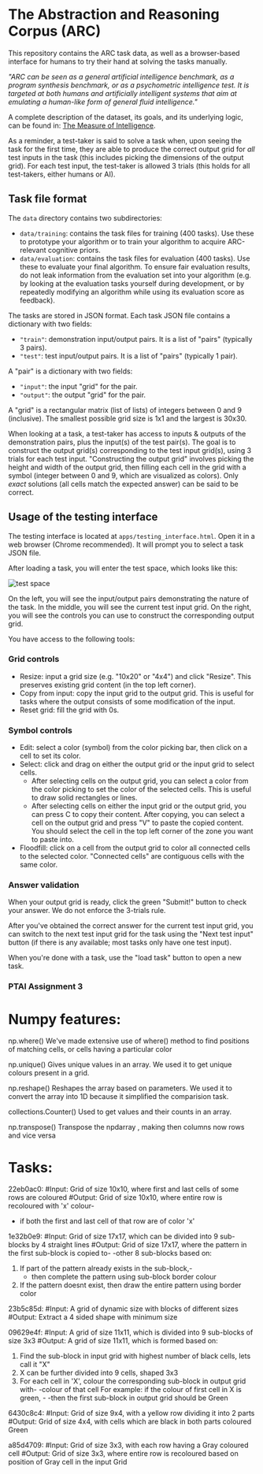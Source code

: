 # The Abstraction and Reasoning Corpus (ARC)

This repository contains the ARC task data, as well as a browser-based interface for humans to try their hand at solving the tasks manually.

*"ARC can be seen as a general artificial intelligence benchmark, as a program synthesis benchmark, or as a psychometric intelligence test. It is targeted at both humans and artificially intelligent systems that aim at emulating a human-like form of general fluid intelligence."*

A complete description of the dataset, its goals, and its underlying logic, can be found in: [The Measure of Intelligence](https://arxiv.org/abs/1911.01547).

As a reminder, a test-taker is said to solve a task when, upon seeing the task for the first time, they are able to produce the correct output grid for *all* test inputs in the task (this includes picking the dimensions of the output grid). For each test input, the test-taker is allowed 3 trials (this holds for all test-takers, either humans or AI).


## Task file format

The `data` directory contains two subdirectories:

- `data/training`: contains the task files for training (400 tasks). Use these to prototype your algorithm or to train your algorithm to acquire ARC-relevant cognitive priors.
- `data/evaluation`: contains the task files for evaluation (400 tasks). Use these to evaluate your final algorithm. To ensure fair evaluation results, do not leak information from the evaluation set into your algorithm (e.g. by looking at the evaluation tasks yourself during development, or by repeatedly modifying an algorithm while using its evaluation score as feedback).

The tasks are stored in JSON format. Each task JSON file contains a dictionary with two fields:

- `"train"`: demonstration input/output pairs. It is a list of "pairs" (typically 3 pairs).
- `"test"`: test input/output pairs. It is a list of "pairs" (typically 1 pair).

A "pair" is a dictionary with two fields:

- `"input"`: the input "grid" for the pair.
- `"output"`: the output "grid" for the pair.

A "grid" is a rectangular matrix (list of lists) of integers between 0 and 9 (inclusive). The smallest possible grid size is 1x1 and the largest is 30x30.

When looking at a task, a test-taker has access to inputs & outputs of the demonstration pairs, plus the input(s) of the test pair(s). The goal is to construct the output grid(s) corresponding to the test input grid(s), using 3 trials for each test input. "Constructing the output grid" involves picking the height and width of the output grid, then filling each cell in the grid with a symbol (integer between 0 and 9, which are visualized as colors). Only *exact* solutions (all cells match the expected answer) can be said to be correct.


## Usage of the testing interface

The testing interface is located at `apps/testing_interface.html`. Open it in a web browser (Chrome recommended). It will prompt you to select a task JSON file.

After loading a task, you will enter the test space, which looks like this:

![test space](https://arc-benchmark.s3.amazonaws.com/figs/arc_test_space.png)

On the left, you will see the input/output pairs demonstrating the nature of the task. In the middle, you will see the current test input grid. On the right, you will see the controls you can use to construct the corresponding output grid.

You have access to the following tools:

### Grid controls

- Resize: input a grid size (e.g. "10x20" or "4x4") and click "Resize". This preserves existing grid content (in the top left corner).
- Copy from input: copy the input grid to the output grid. This is useful for tasks where the output consists of some modification of the input.
- Reset grid: fill the grid with 0s.

### Symbol controls

- Edit: select a color (symbol) from the color picking bar, then click on a cell to set its color.
- Select: click and drag on either the output grid or the input grid to select cells.
    - After selecting cells on the output grid, you can select a color from the color picking to set the color of the selected cells. This is useful to draw solid rectangles or lines.
    - After selecting cells on either the input grid or the output grid, you can press C to copy their content. After copying, you can select a cell on the output grid and press "V" to paste the copied content. You should select the cell in the top left corner of the zone you want to paste into.
- Floodfill: click on a cell from the output grid to color all connected cells to the selected color. "Connected cells" are contiguous cells with the same color.

### Answer validation

When your output grid is ready, click the green "Submit!" button to check your answer. We do not enforce the 3-trials rule.

After you've obtained the correct answer for the current test input grid, you can switch to the next test input grid for the task using the "Next test input" button (if there is any available; most tasks only have one test input).

When you're done with a task, use the "load task" button to open a new task.

### PTAI Assignment 3

# Numpy features:
np.where()
We've made extensive use of where() method to find positions of matching cells, or cells having a particular color

np.unique()
 Gives unique values in an array. We used it to get unique colours present in a grid.
 
 np.reshape()
	Reshapes the array based on parameters. We used it to convert the array into 1D because it simplified the comparision task.
	
collections.Counter()
	Used to get values and their counts in an array.
	
np.transpose() 
 Transpose the npdarray , making then columns now rows and vice versa

# Tasks:
22eb0ac0:
#Input: Grid of size 10x10, where first and last cells of some rows are coloured
#Output: Grid of size 10x10, where entire row is recoloured with 'x' colour-
 - if both the first and last cell of that row are of color 'x'

1e32b0e9:
#Input: Grid of size 17x17, which can be divided into 9 sub-blocks by 4 straight lines
#Output: Grid of size 17x17, where the pattern in the first sub-block is copied to-
 -other 8 sub-blocks based on:
 1) If part of the pattern already exists in the sub-block,-
    - then complete the pattern using sub-block border colour
 2) If the pattern doesnt exist, then draw the entire pattern using border color 

23b5c85d:
#Input: A grid of dynamic size with blocks of different sizes
#Output: Extract a 4 sided shape with minimum size

09629e4f:
#Input: A grid of size 11x11, which is divided into 9 sub-blocks of size 3x3
#Output: A grid of size 11x11, which is formed based on:
 1) Find the sub-block in input grid with highest number of black cells,
      lets call it "X"
 2) X can be further divided into 9 cells, shaped 3x3
 3) For each cell in 'X', colour the corresponding sub-block in output grid with-
     -colour of that cell
   For example: if the colour of first cell in X is green, -
   -then the first sub-block in output grid should be Green

6430c8c4:
#Input: Grid of size 9x4, with a yellow row dividing it into 2 parts
#Output: Grid of size 4x4, with cells which are black in both parts coloured Green

a85d4709:
#Input: Grid of size 3x3, with each row having a Gray coloured cell
#Output: Grid of size 3x3, where entire row is recoloured based on position of Gray cell in the input Grid

